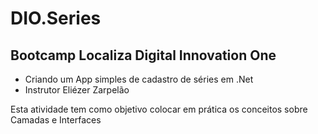 <h1>DIO.Series</h1> 

<h2>Bootcamp Localiza Digital Innovation One</h2>

- Criando um App simples de cadastro de séries em .Net
- Instrutor Eliézer Zarpelão


Esta atividade tem como objetivo colocar em prática os conceitos sobre Camadas e Interfaces

